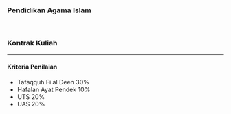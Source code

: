 ### Pendidikan Agama Islam

<br/>

### Kontrak Kuliah
---
#### Kriteria Penilaian
- Tafaqquh Fi al Deen 30%
- Hafalan Ayat Pendek 10%
- UTS 20%
- UAS 20%